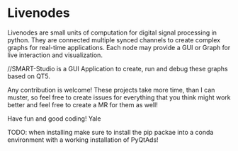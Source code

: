 # Livenodes

Livenodes are small units of computation for digital signal processing in python. They are connected multiple synced channels to create complex graphs for real-time applications. Each node may provide a GUI or Graph for live interaction and visualization.

//SMART-Studio is a GUI Application to create, run and debug these graphs based on QT5.

Any contribution is welcome! These projects take more time, than I can muster, so feel free to create issues for everything that you think might work better and feel free to create a MR for them as well!

Have fun and good coding!
Yale


TODO: when installing make sure to install the pip packae into a conda environment with a working installation of PyQtAds!